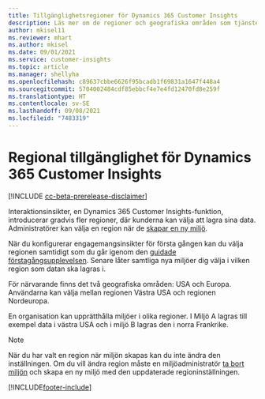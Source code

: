 ```yaml
---
title: Tillgänglighetsregioner för Dynamics 365 Customer Insights
description: Läs mer om de regioner och geografiska områden som tjänsten distribueras till.
author: mkisel11
ms.reviewer: mhart
ms.author: mkisel
ms.date: 09/01/2021
ms.service: customer-insights
ms.topic: article
ms.manager: shellyha
ms.openlocfilehash: c89637cbbe6626f95bcadb1f69831a1647f448a4
ms.sourcegitcommit: 5704002484cdf85ebbcf4e7e4fd12470fd8e259f
ms.translationtype: HT
ms.contentlocale: sv-SE
ms.lasthandoff: 09/08/2021
ms.locfileid: "7483319"
---
```

# <a name="regional-availability-for-dynamics-365-customer-insights"></a>Regional tillgänglighet för Dynamics 365 Customer Insights

[!INCLUDE [cc-beta-prerelease-disclaimer](includes/cc-beta-prerelease-disclaimer.md)]

Interaktionsinsikter, en Dynamics 365 Customer Insights-funktion, introducerar gradvis fler regioner, där kunderna kan välja att lagra sina data. Administratörer kan välja en region när de [skapar en ny miljö](manage-environments-workspaces.md#create-an-environment). 

När du konfigurerar engagemangsinsikter för första gången kan du välja regionen samtidigt som du går igenom den [guidade förstagångsupplevelsen](quickstart.md). Senare låter samtliga nya miljöer dig välja i vilken region som datan ska lagras i.

För närvarande finns det två geografiska områden: USA och Europa. Användarna kan välja mellan regionen Västra USA och regionen Nordeuropa.

En organisation kan upprätthålla miljöer i olika regioner. I Miljö A lagras till exempel data i västra USA och i miljö B lagras den i norra Frankrike.

> [!NOTE]
> När du har valt en region när miljön skapas kan du inte ändra den inställningen. Om du vill ändra region måste en miljöadministratör [ta bort miljön](manage-environments-workspaces.md#delete-an-environment) och skapa en ny miljö med den uppdaterade regioninställningen.


[!INCLUDE[footer-include](../includes/footer-banner.md)]
